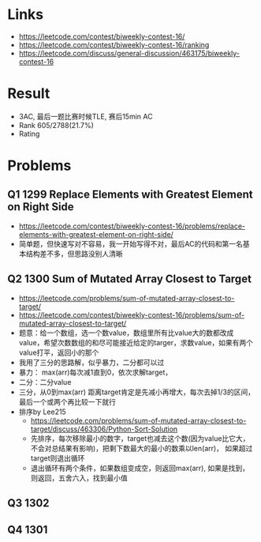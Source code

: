# Links
- https://leetcode.com/contest/biweekly-contest-16/
- https://leetcode.com/contest/biweekly-contest-16/ranking
- https://leetcode.com/discuss/general-discussion/463175/biweekly-contest-16

# Result
- 3AC, 最后一题比赛时候TLE, 赛后15min AC
- Rank 605/2788(21.7%)
- Rating

# Problems
## Q1 1299 Replace Elements with Greatest Element on Right Side
- https://leetcode.com/contest/biweekly-contest-16/problems/replace-elements-with-greatest-element-on-right-side/
- 简单题，但快速写对不容易，我一开始写得不对，最后AC的代码和第一名基本结构差不多，但思路没别人清晰

## Q2 1300 Sum of Mutated Array Closest to Target
- https://leetcode.com/problems/sum-of-mutated-array-closest-to-target/
- https://leetcode.com/contest/biweekly-contest-16/problems/sum-of-mutated-array-closest-to-target/
- 题意：给一个数组，选一个数value，数组里所有比value大的数都改成value，希望次数数组的和尽可能接近给定的targer，求数value，如果有两个value打平，返回小的那个
- 我用了三分的思路解，似乎暴力，二分都可以过
- 暴力： max(arr)每次减1直到0，依次求解target，
- 二分：二分value
- 三分，从0到max(arr) 距离target肯定是先减小再增大，每次去掉1/3的区间，最后一个或两个再比较一下就行
- 排序by Lee215
    - https://leetcode.com/problems/sum-of-mutated-array-closest-to-target/discuss/463306/Python-Sort-Solution
    - 先排序，每次移除最小的数字，target也减去这个数(因为value比它大，不会对总结果有影响)，把剩下数最大的最小的数乘以len(arr)， 如果超过target则退出循环
    - 退出循环有两个条件，如果数组变成空，则返回max(arr), 如果是找到，则返回，五舍六入，找到最小值
    

## Q3 1302

## Q4 1301
